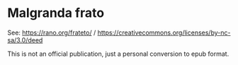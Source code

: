 # Malgranda frato

See: https://rano.org/frateto/ / https://creativecommons.org/licenses/by-nc-sa/3.0/deed

This is not an official publication, just a personal conversion to epub format.
